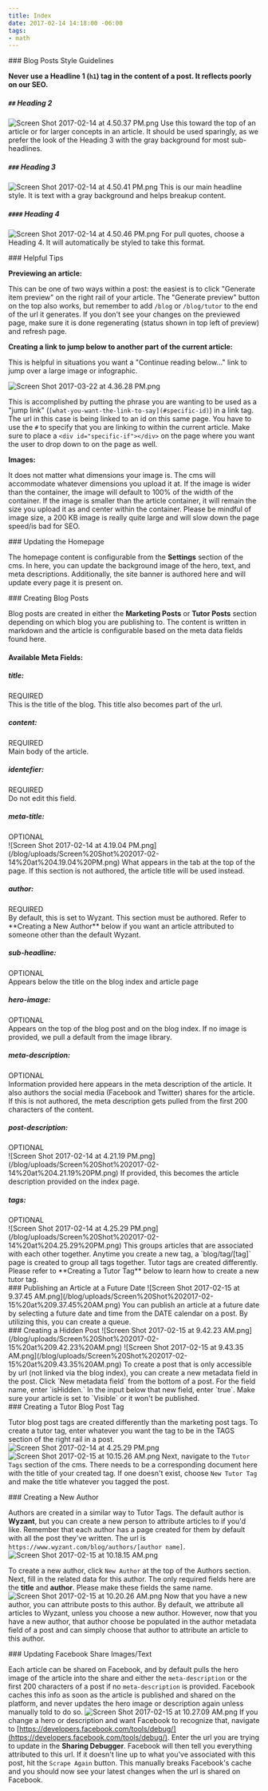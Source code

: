 ```yaml
---
title: Index
date: 2017-02-14 14:18:00 -06:00
tags:
- math
---
```


<div id="one"></div>
### Blog Posts Style Guidelines

**Never use a Headline 1 (`h1`) tag in the content of a post. It reflects poorly on our SEO.**

##### `##` Heading 2
![Screen Shot 2017-02-14 at 4.50.37 PM.png](/blog/uploads/Screen%20Shot%202017-02-14%20at%204.50.37%20PM.png)
Use this toward the top of an article or for larger concepts in an article. It should be used sparingly, as we prefer the look of the Heading 3 with the gray background for most sub-headlines.

##### `###` Heading 3
![Screen Shot 2017-02-14 at 4.50.41 PM.png](/blog/uploads/Screen%20Shot%202017-02-14%20at%204.50.41%20PM.png)
This is our main headline style. It is text with a gray background and helps breakup content.

##### `####` Heading 4
![Screen Shot 2017-02-14 at 4.50.46 PM.png](/blog/uploads/Screen%20Shot%202017-02-14%20at%204.50.46%20PM.png)
For pull quotes, choose a Heading 4. It will automatically be styled to take this format.

<div id="two"></div>
### Helpful Tips

**Previewing an article:**

This can be one of two ways within a post: the easiest is to click "Generate item preview" on the right rail of your article. The "Generate preview" button on the top also works, but remember to add `/blog` or `/blog/tutor` to the end of the url it generates. If you don't see your changes on the previewed page, make sure it is done regenerating (status shown in top left of preview) and refresh page.

**Creating a link to jump below to another part of the current article:**

This is helpful in situations you want a "Continue reading below..." link to jump over a large image or infographic.

![Screen Shot 2017-03-22 at 4.36.28 PM.png](/blog/uploads/Screen%20Shot%202017-03-22%20at%204.36.28%20PM.png)

This is accomplished by putting the phrase you are wanting to be used as a "jump link" (`[what-you-want-the-link-to-say](#specific-id)`) in a link tag. The url in this case is being linked to an id on this same page. You have to use the `#` to specify that you are linking to within the current article. Make sure to place a `<div id="specific-if"></div>` on the page where you want the user to drop down to on the page as well.

**Images:**

It does not matter what dimensions your image is. The cms will accommodate whatever dimensions you upload it at. If the image is wider than the container, the image will default to 100% of the width of the container. If the image is smaller than the article container, it will remain the size you upload it as and center within the container. Please be mindful of image size, a 200 KB image is really quite large and will slow down the page speed/is bad for SEO.

<div id="three"></div>
### Updating the Homepage

The homepage content is configurable from the **Settings** section of the cms. In here, you can update the background image of the hero, text, and meta descriptions. Additionally, the site banner is authored here and will update every page it is present on.

<div id="four"></div>
### Creating Blog Posts

Blog posts are created in either the **Marketing Posts** or **Tutor Posts** section depending on which blog you are publishing to. The content is written in markdown and the article is configurable based on the meta data fields found here.

#### Available Meta Fields:

##### title:
<div class="required">REQUIRED</div>
This is the title of the blog. This title also becomes part of the url.

##### content:
<div class="required">REQUIRED</div>
Main body of the article.

##### identefier:
<div class="required">REQUIRED</div>
Do not edit this field.

##### meta-title:
<div class="optional">OPTIONAL</div>
![Screen Shot 2017-02-14 at 4.19.04 PM.png](/blog/uploads/Screen%20Shot%202017-02-14%20at%204.19.04%20PM.png)
What appears in the tab at the top of the page. If this section is not authored, the article title will be used instead.

##### author:
<div class="required">REQUIRED</div>
By default, this is set to Wyzant. This section must be authored. Refer to **Creating a New Author** below if you want an article attributed to someone other than the default Wyzant.

##### sub-headline:
<div class="optional">OPTIONAL</div>
Appears below the title on the blog index and article page

##### hero-image:
<div class="optional">OPTIONAL</div>
Appears on the top of the blog post and on the blog index. If no image is provided, we pull a default from the image library.

##### meta-description:
<div class="optional">OPTIONAL</div>
Information provided here appears in the meta description of the article. It also authors the social media (Facebook and Twitter) shares for the article. If this is not authored, the meta description gets pulled from the first 200 characters of the content.

##### post-description:
<div class="optional">OPTIONAL</div>
![Screen Shot 2017-02-14 at 4.21.19 PM.png](/blog/uploads/Screen%20Shot%202017-02-14%20at%204.21.19%20PM.png)
If provided, this becomes the article description provided on the index page.

##### tags:
<div class="optional">OPTIONAL</div>
![Screen Shot 2017-02-14 at 4.25.29 PM.png](/blog/uploads/Screen%20Shot%202017-02-14%20at%204.25.29%20PM.png)
This groups articles that are associated with each other together. Anytime you create a new tag, a `blog/tag/[tag]` page is created to group all tags together. Tutor tags are created differently. Please refer to **Creating a Tutor Tag** below to learn how to create a new tutor tag.

<div id="five"></div>
### Publishing an Article at a Future Date
![Screen Shot 2017-02-15 at 9.37.45 AM.png](/blog/uploads/Screen%20Shot%202017-02-15%20at%209.37.45%20AM.png)
You can publish an article at a future date by selecting a future date and time from the DATE calendar on a post. By utilizing this, you can create a queue.

<div id="six"></div>
### Creating a Hidden Post
![Screen Shot 2017-02-15 at 9.42.23 AM.png](/blog/uploads/Screen%20Shot%202017-02-15%20at%209.42.23%20AM.png)
![Screen Shot 2017-02-15 at 9.43.35 AM.png](/blog/uploads/Screen%20Shot%202017-02-15%20at%209.43.35%20AM.png)
To create a post that is only accessible by url (not linked via the blog index), you can create a new  metadata field in the post. Click `New metadata field` from the bottom of a post. For the field name, enter `isHidden.` In the input below that new field, enter `true`. Make sure your article is set to `Visible` or it won't be published.

<div id="seven"></div>
### Creating a Tutor Blog Post Tag

Tutor blog post tags are created differently than the marketing post tags. To create a tutor tag, enter whatever you want the tag to be in the TAGS section of the right rail in a post.
![Screen Shot 2017-02-14 at 4.25.29 PM.png](/blog/uploads/Screen%20Shot%202017-02-14%20at%204.25.29%20PM.png)
![Screen Shot 2017-02-15 at 10.15.26 AM.png](/blog/uploads/Screen%20Shot%202017-02-15%20at%2010.15.26%20AM.png)
Next, navigate to the `Tutor Tags` section of the cms. There needs to be a corresponding document here with the title of your created tag. If one doesn't exist, choose `New Tutor Tag` and make the title whatever you tagged the post.

<div id="eight"></div>
### Creating a New Author

Authors are created in a similar way to Tutor Tags. The default author is **Wyzant**, but you can create a new person to attribute articles to if you'd like. Remember that each author has a page created for them by default with all the post they've written. The url is `https://www.wyzant.com/blog/authors/[author name]`.
![Screen Shot 2017-02-15 at 10.18.15 AM.png](/blog/uploads/Screen%20Shot%202017-02-15%20at%2010.18.15%20AM.png)

To create a new author, click `New Author` at the top of the Authors section. Next, fill in the related data for this author. The only required fields here are the **title** and **author**. Please make these fields the same name.
![Screen Shot 2017-02-15 at 10.20.26 AM.png](/blog/uploads/Screen%20Shot%202017-02-15%20at%2010.20.26%20AM.png)
Now that you have a new author, you can attribute posts to this author. By default, we attribute all articles to Wyzant, unless you choose a new author. However, now that you have a new author, that author choose be populated in the author metadata field of a post and can simply choose that author to attribute an article to this author.

<div id="nine"></div>
### Updating Facebook Share Images/Text

Each article can be shared on Facebook, and by default pulls the hero image of the article into the share and either the `meta-description` or the first 200 characters of a post if no `meta-description` is provided. Facebook caches this info as soon as the article is published and shared on the platform, and never updates the hero image or description again unless manually told to do so.
![Screen Shot 2017-02-15 at 10.27.09 AM.png](/blog/uploads/Screen%20Shot%202017-02-15%20at%2010.27.09%20AM.png)
If you change a hero or description and want Facebook to recognize that, navigate to [https://developers.facebook.com/tools/debug/](https://developers.facebook.com/tools/debug/). Enter the url you are trying to update in the **Sharing Debugger**. Facebook will then tell you everything attributed to this url. If it doesn't line up to what you've associated with this post, hit the `Scrape Again` button. This manually breaks Facebook's cache and you should now see your latest changes when the url is shared on Facebook.
